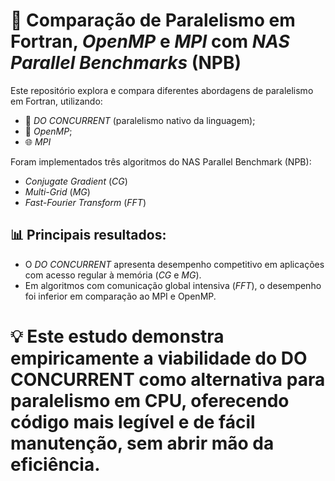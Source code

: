 # 🔬 Comparação de Paralelismo em Fortran, _OpenMP_ e _MPI_ com _NAS Parallel Benchmarks_ (NPB)

Este repositório explora e compara diferentes abordagens de paralelismo em Fortran, utilizando:

- 🚀 _DO CONCURRENT_ (paralelismo nativo da linguagem);
- 🧵 _OpenMP_;
- 🌐 _MPI_

Foram implementados três algoritmos do NAS Parallel Benchmark (NPB):

- _Conjugate Gradient_ (_CG_)
- _Multi-Grid_ (_MG_)
- _Fast-Fourier Transform_ (_FFT_)

## 📊 Principais resultados:

- O _DO CONCURRENT_ apresenta desempenho competitivo em aplicações com acesso regular à memória (_CG_ e _MG_).
- Em algoritmos com comunicação global intensiva (_FFT_), o desempenho foi inferior em comparação ao MPI e OpenMP.

# 💡 Este estudo demonstra empiricamente a viabilidade do DO CONCURRENT como alternativa para paralelismo em CPU, oferecendo código mais legível e de fácil manutenção, sem abrir mão da eficiência.
